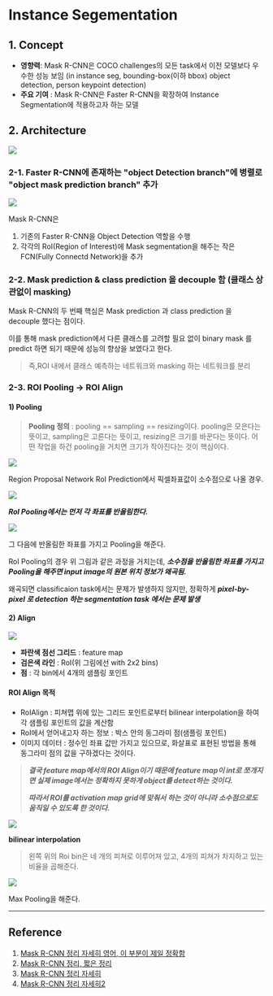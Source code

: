 # Instance Segementation

## 1. Concept

- **영향력**: Mask R-CNN은 COCO challenges의 모든 task에서 이전 모델보다 우수한 성능 보임 (in instance seg, bounding-box(이하 bbox) object detection, person keypoint detection)
- **주요 기여** : Mask R-CNN은 Faster R-CNN을 확장하여 Instance Segmentation에 적용하고자 하는 모델

## 2. Architecture

<img src="../image/09/Architecture.PNG">

### 2-1. Faster R-CNN에 존재하는 "object Detection branch"에 병렬로 "object mask prediction branch" 추가

<img src="../image/09/Architecture2.PNG">

Mask R-CNN은 
1. 기존의 Faster R-CNN을 Object Detection 역할을 수행 
2. 각각의 RoI(Region of Interest)에 Mask segmentation을 해주는 작은 FCN(Fully Connectd Network)을 추가

### 2-2. Mask prediction & class prediction 을 decouple 함 (클래스 상관없이 masking)

Mask R-CNN의 두 번째 핵심은 Mask prediction 과 class prediction 을 decouple 했다는 점이다.

이를 통해 mask prediction에서 다른 클래스를 고려할 필요 없이 binary mask 를 predict 하면 되기 때문에 성능의 향상을 보였다고 한다.

> 즉,ROI 내에서 클래스 예측하는 네트워크와 masking 하는 네트워크를 분리

### 2-3. ROI Pooling -> ROI Align

#### 1) Pooling

> **Pooling 정의** : pooling == sampling == resizing이다. 
> pooling은 모은다는 뜻이고, sampling은 고른다는 뜻이고, resizing은 크기를 바꾼다는 뜻이다. 어떤 작업을 하건 pooling을 거치면 크기가 작아진다는 것이 핵심이다.

<img src="../image/09/pooling.png">

Region Proposal Network RoI Prediction에서 픽셀좌표값이 소수점으로 나올 경우.

<img src="../image/09/pooling2.png">

_**RoI Pooling에서는 먼저 각 좌표를 반올림한다.**_

<img src="../image/09/pooling3.png">

그 다음에 반올림한 좌표를 가지고 Pooling을 해준다.

RoI Pooling의 경우 위 그림과 같은 과정을 거치는데, _**소수점을 반올림한 좌표를 가지고 Pooling을 해주면 input image의 원본 위치 정보가 왜곡됨.**_ 

왜곡되면 classificaion task에서는 문제가 발생하지 않지만, 정확하게 _**pixel-by-pixel 로 detection 하는 segmentation task 에서는 문제 발생**_

#### 2) Align

<img src="../image/09/align.png">

- **파란색 점선 그리드** : feature map
- **검은색 라인** : RoI(위 그림에선 with 2x2 bins)
- **점** : 각 bin에서 4개의 샘플링 포인트

#### ROI Align 목적
- RoIAlign : 피쳐맵 위에 있는 그리드 포인트로부터 bilinear interpolation을 하여 각 샘플링 포인트의 값을 계산함
- RoI에서 얻어내고자 하는 정보 : 박스 안의 동그라미 점(샘플링 포인트)
- 이미지 데이터 : 정수인 좌표 값만 가지고 있으므로, 화살표로 표현된 방법을 통해 동그라미 점의 값을 구하겠다는 것이다.

> _**결국 feature map에서의 ROI Align이기 때문에 feature map이 int로 쪼개지면 실제 image에서는 정확하지 못하게 object를 detect하는 것이다.**_
>  
> _**따라서 ROI를 activation map grid에 맞춰서 하는 것이 아니라 소수점으로도 움직일 수 있도록 한 것이다.**_

<img src="../image/09/align2.png">

**bilinear interpolation**
> 왼쪽 위의 Roi bin은 네 개의 피쳐로 이루어져 있고, 4개의 피쳐가 차지하고 있는 비율을 곱해준다.

<img src="../image/09/align3.jpeg">

Max Pooling을 해준다.

------------

## Reference

1. [Mask R-CNN 정리 자세히 영어, 이 부분이 제일 정확함](https://towardsdatascience.com/understanding-region-of-interest-part-2-roi-align-and-roi-warp-f795196fc193)
2. [Mask R-CNN 정리, 짧은 정리](http://machinelearningkorea.com/2019/07/18/mask-rcnn-%ED%95%B5%EC%8B%AC%EC%9D%B4%ED%95%B4/)
3. [Mask R-CNN 정리 자세히](https://cdm98.tistory.com/33)
4. [Mask R-CNN 정리 자세히2](https://mylifemystudy.tistory.com/82)